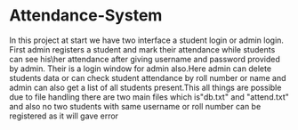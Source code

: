 # Attendance-System
In  this project at start we have two interface a student login or admin login. First admin registers a student and mark their attendance while students can see his\her attendance after giving username and password provided by admin. Their is a login window for admin also.Here admin can delete students data or can check student attendance by roll number or name and admin can also get a list of all students present.This all things are possible due to file handling there are two main files which is"db.txt" and "attend.txt" and also no two students with same username or roll number can be registered as it will gave error

